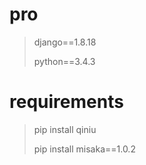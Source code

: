 # pro
> django==1.8.18
>
> python==3.4.3 

# requirements
> pip install qiniu
>
> pip install misaka==1.0.2
